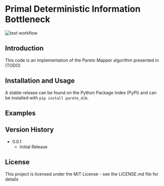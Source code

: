 # Primal Deterministic Information Bottleneck

![test workflow](https://github.com/andrewktan/pareto_dib/actions/workflows/python-package.yml/badge.svg)

## Introduction

This code is an implementation of the Pareto Mapper algorithm presented in (TODO)

## Installation and Usage

A stable release can be found on the Python Package Index (PyPI) and can be installed with `pip install pareto_dib`.

## Examples



## Version History

* 0.0.1
    * Initial Release

## License

This project is licensed under the MIT License - see the LICENSE.md file for details
